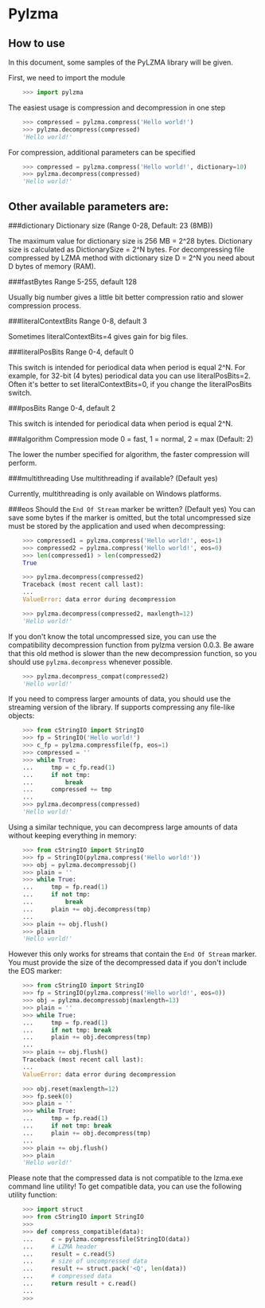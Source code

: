 # Pylzma

## How to use

In this document, some samples of the PyLZMA library will be given.


First, we need to import the module

```python
    >>> import pylzma 
```


The easiest usage is compression and decompression in one step
  
```python
    >>> compressed = pylzma.compress('Hello world!')
    >>> pylzma.decompress(compressed)
    'Hello world!'
```


For compression, additional parameters can be specified

```python
    >>> compressed = pylzma.compress('Hello world!', dictionary=10)
    >>> pylzma.decompress(compressed)
    'Hello world!'
```


## Other available parameters are:

###dictionary
  Dictionary size (Range 0-28, Default: 23 (8MB))

  The maximum value for dictionary size is 256 MB = 2^28 bytes.
  Dictionary size is calculated as DictionarySize = 2^N bytes. 
  For decompressing file compressed by LZMA method with dictionary 
  size D = 2^N you need about D bytes of memory (RAM).
  
###fastBytes
  Range 5-255, default 128

  Usually big number gives a little bit better compression ratio and slower
  compression process.

###literalContextBits
  Range 0-8, default 3

  Sometimes literalContextBits=4 gives gain for big files.

###literalPosBits
  Range 0-4, default 0

  This switch is intended for periodical data when period is equal 2^N.
  For example, for 32-bit (4 bytes) periodical data you can use
  literalPosBits=2. Often it's better to set literalContextBits=0, if you
  change the literalPosBits switch.

###posBits
  Range 0-4, default 2

  This switch is intended for periodical data when period is equal 2^N.

###algorithm
  Compression mode 0 = fast, 1 = normal, 2 = max (Default: 2)

  The lower the number specified for algorithm, the faster compression will
  perform.

###multithreading
  Use multithreading if available? (Default yes)

  Currently, multithreading is only available on Windows platforms.

###eos
  Should the `End Of Stream` marker be written? (Default yes)
  You can save some bytes if the marker is omitted, but the total uncompressed
  size must be stored by the application and used when decompressing:
  
```python
    >>> compressed1 = pylzma.compress('Hello world!', eos=1)
    >>> compressed2 = pylzma.compress('Hello world!', eos=0)
    >>> len(compressed1) > len(compressed2)
    True
```

```python
    >>> pylzma.decompress(compressed2)
    Traceback (most recent call last):
    ...
    ValueError: data error during decompression
```

```python
    >>> pylzma.decompress(compressed2, maxlength=12)
    'Hello world!'
```

  If you don't know the total uncompressed size, you can use the compatibility
  decompression function from pylzma version 0.0.3.  Be aware that this old
  method is slower than the new decompression function, so you should use
  `pylzma.decompress` whenever possible.

```python
    >>> pylzma.decompress_compat(compressed2)
    'Hello world!'
```

If you need to compress larger amounts of data, you should use the streaming
version of the library.  If supports compressing any file-like objects:

```python
    >>> from cStringIO import StringIO
    >>> fp = StringIO('Hello world!')
    >>> c_fp = pylzma.compressfile(fp, eos=1)
    >>> compressed = ''
    >>> while True:
    ...     tmp = c_fp.read(1)
    ...     if not tmp:
    ...         break
    ...     compressed += tmp
    ... 
    >>> pylzma.decompress(compressed)
    'Hello world!'
```

Using a similar technique, you can decompress large amounts of data without
keeping everything in memory:
  
```python
    >>> from cStringIO import StringIO
    >>> fp = StringIO(pylzma.compress('Hello world!'))
    >>> obj = pylzma.decompressobj()
    >>> plain = ''
    >>> while True:
    ...     tmp = fp.read(1)
    ...     if not tmp:
    ...         break
    ...     plain += obj.decompress(tmp)
    ... 
    >>> plain += obj.flush()
    >>> plain
    'Hello world!'
```

However this only works for streams that contain the `End Of Stream` marker.
You must provide the size of the decompressed data if you don't include the
EOS marker:

```python
    >>> from cStringIO import StringIO
    >>> fp = StringIO(pylzma.compress('Hello world!', eos=0))
    >>> obj = pylzma.decompressobj(maxlength=13)
    >>> plain = ''
    >>> while True:
    ...     tmp = fp.read(1)
    ...     if not tmp: break
    ...     plain += obj.decompress(tmp)
    ... 
    >>> plain += obj.flush()
    Traceback (most recent call last):
    ...
    ValueError: data error during decompression
```

```python
    >>> obj.reset(maxlength=12)
    >>> fp.seek(0)
    >>> plain = ''
    >>> while True:
    ...     tmp = fp.read(1)
    ...     if not tmp: break
    ...     plain += obj.decompress(tmp)
    ... 
    >>> plain += obj.flush()
    >>> plain
    'Hello world!'
```

Please note that the compressed data is not compatible to the lzma.exe command
line utility!  To get compatible data, you can use the following utility
function:

```python
    >>> import struct
    >>> from cStringIO import StringIO
    >>> 
    >>> def compress_compatible(data):
    ...     c = pylzma.compressfile(StringIO(data))
    ...     # LZMA header
    ...     result = c.read(5)
    ...     # size of uncompressed data
    ...     result += struct.pack('<Q', len(data))
    ...     # compressed data
    ...     return result + c.read()
    ... 
    >>> 
```
